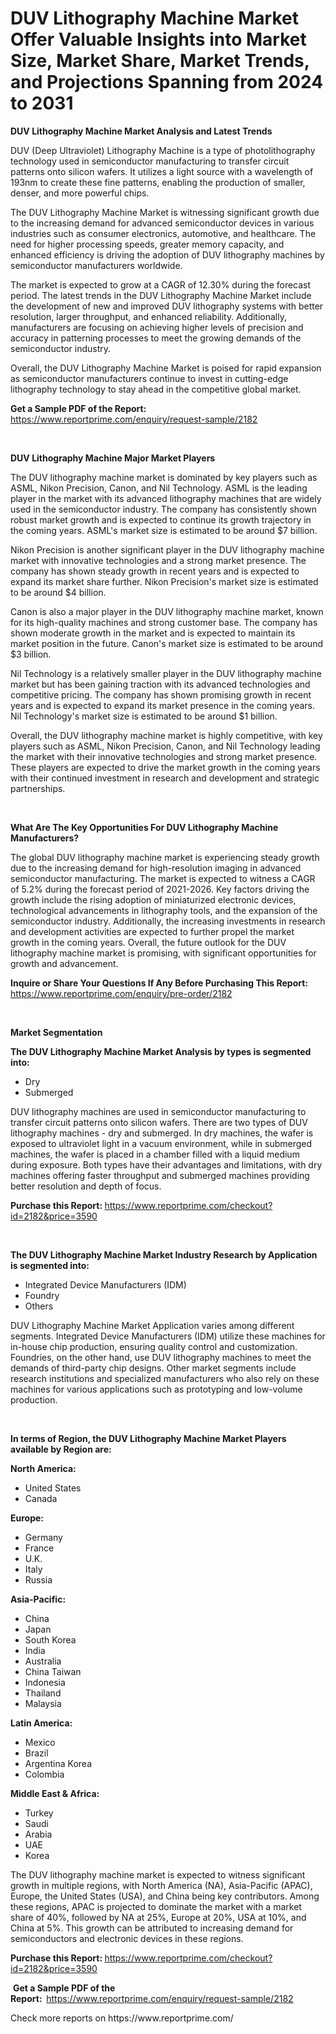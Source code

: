 <p><h1>DUV Lithography Machine Market Offer Valuable Insights into Market Size, Market Share, Market Trends, and Projections Spanning from 2024 to 2031</h1></p><p><strong>DUV Lithography Machine Market Analysis and Latest Trends</strong></p>
<p><p>DUV (Deep Ultraviolet) Lithography Machine is a type of photolithography technology used in semiconductor manufacturing to transfer circuit patterns onto silicon wafers. It utilizes a light source with a wavelength of 193nm to create these fine patterns, enabling the production of smaller, denser, and more powerful chips.</p><p>The DUV Lithography Machine Market is witnessing significant growth due to the increasing demand for advanced semiconductor devices in various industries such as consumer electronics, automotive, and healthcare. The need for higher processing speeds, greater memory capacity, and enhanced efficiency is driving the adoption of DUV lithography machines by semiconductor manufacturers worldwide.</p><p>The market is expected to grow at a CAGR of 12.30% during the forecast period. The latest trends in the DUV Lithography Machine Market include the development of new and improved DUV lithography systems with better resolution, larger throughput, and enhanced reliability. Additionally, manufacturers are focusing on achieving higher levels of precision and accuracy in patterning processes to meet the growing demands of the semiconductor industry.</p><p>Overall, the DUV Lithography Machine Market is poised for rapid expansion as semiconductor manufacturers continue to invest in cutting-edge lithography technology to stay ahead in the competitive global market.</p></p>
<p><strong>Get a Sample PDF of the Report:&nbsp;</strong> <a href="https://www.reportprime.com/enquiry/request-sample/2182">https://www.reportprime.com/enquiry/request-sample/2182</a></p>
<p>&nbsp;</p>
<p><strong>DUV Lithography Machine Major Market Players</strong></p>
<p><p>The DUV lithography machine market is dominated by key players such as ASML, Nikon Precision, Canon, and Nil Technology. ASML is the leading player in the market with its advanced lithography machines that are widely used in the semiconductor industry. The company has consistently shown robust market growth and is expected to continue its growth trajectory in the coming years. ASML's market size is estimated to be around $7 billion.</p><p>Nikon Precision is another significant player in the DUV lithography machine market with innovative technologies and a strong market presence. The company has shown steady growth in recent years and is expected to expand its market share further. Nikon Precision's market size is estimated to be around $4 billion.</p><p>Canon is also a major player in the DUV lithography machine market, known for its high-quality machines and strong customer base. The company has shown moderate growth in the market and is expected to maintain its market position in the future. Canon's market size is estimated to be around $3 billion.</p><p>Nil Technology is a relatively smaller player in the DUV lithography machine market but has been gaining traction with its advanced technologies and competitive pricing. The company has shown promising growth in recent years and is expected to expand its market presence in the coming years. Nil Technology's market size is estimated to be around $1 billion.</p><p>Overall, the DUV lithography machine market is highly competitive, with key players such as ASML, Nikon Precision, Canon, and Nil Technology leading the market with their innovative technologies and strong market presence. These players are expected to drive the market growth in the coming years with their continued investment in research and development and strategic partnerships.</p></p>
<p>&nbsp;</p>
<p><strong>What Are The Key Opportunities For DUV Lithography Machine Manufacturers?</strong></p>
<p><p>The global DUV lithography machine market is experiencing steady growth due to the increasing demand for high-resolution imaging in advanced semiconductor manufacturing. The market is expected to witness a CAGR of 5.2% during the forecast period of 2021-2026. Key factors driving the growth include the rising adoption of miniaturized electronic devices, technological advancements in lithography tools, and the expansion of the semiconductor industry. Additionally, the increasing investments in research and development activities are expected to further propel the market growth in the coming years. Overall, the future outlook for the DUV lithography machine market is promising, with significant opportunities for growth and advancement.</p></p>
<p><strong>Inquire or Share Your Questions If Any Before Purchasing This Report:</strong> <a href="https://www.reportprime.com/enquiry/pre-order/2182">https://www.reportprime.com/enquiry/pre-order/2182</a></p>
<p>&nbsp;</p>
<p><strong>Market Segmentation</strong></p>
<p><strong>The DUV Lithography Machine Market Analysis by types is segmented into:</strong></p>
<p><ul><li>Dry</li><li>Submerged</li></ul></p>
<p><p>DUV lithography machines are used in semiconductor manufacturing to transfer circuit patterns onto silicon wafers. There are two types of DUV lithography machines - dry and submerged. In dry machines, the wafer is exposed to ultraviolet light in a vacuum environment, while in submerged machines, the wafer is placed in a chamber filled with a liquid medium during exposure. Both types have their advantages and limitations, with dry machines offering faster throughput and submerged machines providing better resolution and depth of focus.</p></p>
<p><strong>Purchase this Report:&nbsp;</strong><a href="https://www.reportprime.com/checkout?id=2182&price=3590">https://www.reportprime.com/checkout?id=2182&price=3590</a></p>
<p>&nbsp;</p>
<p><strong>The DUV Lithography Machine Market Industry Research by Application is segmented into:</strong></p>
<p><ul><li>Integrated Device Manufacturers (IDM)</li><li>Foundry</li><li>Others</li></ul></p>
<p><p>DUV Lithography Machine Market Application varies among different segments. Integrated Device Manufacturers (IDM) utilize these machines for in-house chip production, ensuring quality control and customization. Foundries, on the other hand, use DUV lithography machines to meet the demands of third-party chip designs. Other market segments include research institutions and specialized manufacturers who also rely on these machines for various applications such as prototyping and low-volume production.</p></p>
<p>&nbsp;</p>
<p><strong>In terms of Region, the DUV Lithography Machine Market Players available by Region are:</strong></p>
<p>
    <p> <strong> North America: </strong>
        <ul>
            <li>United States</li>
            <li>Canada</li>
        </ul>
        </p> 
    <p> <strong> Europe: </strong>
        <ul>
            <li>Germany</li>
            <li>France</li>
            <li>U.K.</li>
            <li>Italy</li>
            <li>Russia</li>
        </ul>
        </p> 
    <p> <strong> Asia-Pacific: </strong>
        <ul>
            <li>China</li>
            <li>Japan</li>
            <li>South Korea</li>
            <li>India</li>
            <li>Australia</li>
            <li>China Taiwan</li>
            <li>Indonesia</li>
            <li>Thailand</li>
            <li>Malaysia</li>
        </ul>
        </p> 
    <p> <strong> Latin America: </strong>
        <ul>
            <li>Mexico</li>
            <li>Brazil</li>
            <li>Argentina Korea</li>
            <li>Colombia</li>
        </ul>
        </p> 
    <p> <strong> Middle East & Africa: </strong>
        <ul>
            <li>Turkey</li>
            <li>Saudi</li>
            <li>Arabia</li>
            <li>UAE</li>
            <li>Korea</li>
        </ul>
    </p>
    </p>
<p><p>The DUV lithography machine market is expected to witness significant growth in multiple regions, with North America (NA), Asia-Pacific (APAC), Europe, the United States (USA), and China being key contributors. Among these regions, APAC is projected to dominate the market with a market share of 40%, followed by NA at 25%, Europe at 20%, USA at 10%, and China at 5%. This growth can be attributed to increasing demand for semiconductors and electronic devices in these regions.</p></p>
<p><strong>Purchase this Report: </strong><a href="https://www.reportprime.com/checkout?id=2182&price=3590">https://www.reportprime.com/checkout?id=2182&price=3590</a></p>
<p>&nbsp;<strong>Get a Sample PDF of the Report:&nbsp;&nbsp;</strong><a href="https://www.reportprime.com/enquiry/request-sample/2182">https://www.reportprime.com/enquiry/request-sample/2182</a></p>
<p><strong></strong></p>
<p>Check more reports on https://www.reportprime.com/</p>